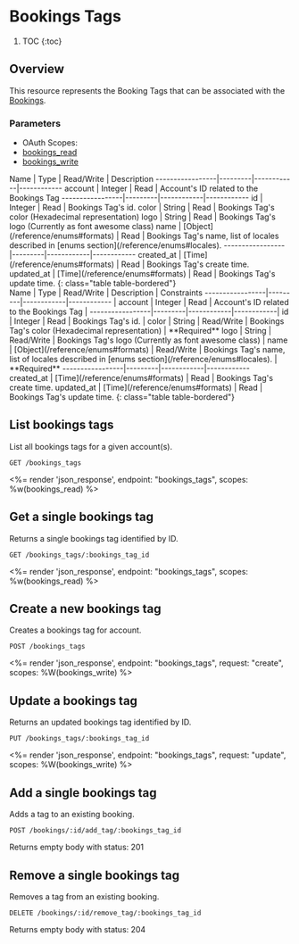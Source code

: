 # Bookings Tags

1. TOC
{:toc}

## Overview

This resource represents the Booking Tags that can be associated with the [Bookings](/reference/endpoints/bookings/).

### Parameters
<ul class="nav nav-pills" role="tablist">
  <li class="disabled"><a>OAuth Scopes:</a></li>
  <li class="active"><a href="#bookings_read" role="tab" data-toggle="pill">bookings_read</a></li>
  <li><a href="#bookings_write" role="tab" data-toggle="pill">bookings_write</a></li>
</ul>
<div class="tab-content" markdown="1">
  <div class="tab-pane active" id="bookings_read" markdown="1">
Name             | Type    | Read/Write | Description
-----------------|---------|------------|------------
account          | Integer | Read       | Account's ID related to the Bookings Tag
-----------------|---------|------------|------------
id               | Integer | Read       | Bookings Tag's id.
color            | String  | Read       | Bookings Tag's color (Hexadecimal representation)
logo             | String  | Read       | Bookings Tag's logo (Currently as font awesome class)
name             | [Object](/reference/enums#formats)   | Read       | Bookings Tag's name, list of locales described in [enums section](/reference/enums#locales).
-----------------|---------|------------|------------
created_at       | [Time](/reference/enums#formats) | Read       | Bookings Tag's create time.
updated_at       | [Time](/reference/enums#formats) | Read       | Bookings Tag's update time.
{: class="table table-bordered"}
  </div>
  <div class="tab-pane" id="bookings_write" markdown="1">
Name             | Type    | Read/Write | Description | Constraints
-----------------|---------|------------|------------ |
account          | Integer | Read       | Account's ID related to the Bookings Tag |
-----------------|---------|------------|------------|
id               | Integer | Read       | Bookings Tag's id. |
color            | String  | Read/Write       | Bookings Tag's color (Hexadecimal representation) | **Required**
logo             | String  | Read/Write       | Bookings Tag's logo (Currently as font awesome class) |
name             | [Object](/reference/enums#formats)   | Read/Write       | Bookings Tag's name, list of locales described in [enums section](/reference/enums#locales). | **Required**
-----------------|---------|------------|------------
created_at       | [Time](/reference/enums#formats) | Read       | Bookings Tag's create time.
updated_at       | [Time](/reference/enums#formats) | Read       | Bookings Tag's update time.
{: class="table table-bordered"}
  </div>
</div>

## List bookings tags

List all bookings tags for a given account(s).

~~~
GET /bookings_tags
~~~

<%= render 'json_response', endpoint: "bookings_tags", scopes: %w(bookings_read) %>

## Get a single bookings tag

Returns a single bookings tag identified by ID.

~~~
GET /bookings_tags/:bookings_tag_id
~~~

<%= render 'json_response', endpoint: "bookings_tags", scopes: %w(bookings_read) %>

## Create a new bookings tag

Creates a bookings tag for account.

~~~
POST /bookings_tags
~~~

<%= render 'json_response', endpoint: "bookings_tags", request: "create",
  scopes: %W(bookings_write) %>

## Update a bookings tag

Returns an updated bookings tag identified by ID.

~~~
PUT /bookings_tags/:bookings_tag_id
~~~

<%= render 'json_response', endpoint: "bookings_tags", request: "update",
  scopes: %W(bookings_write) %>

## Add a single bookings tag

Adds a tag to an existing booking.

~~~
POST /bookings/:id/add_tag/:bookings_tag_id
~~~

Returns empty body with status: 201

## Remove a single bookings tag

Removes a tag from an existing booking.

~~~
DELETE /bookings/:id/remove_tag/:bookings_tag_id
~~~

Returns empty body with status: 204
